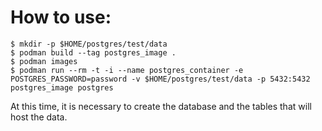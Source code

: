 # How to use:

```
$ mkdir -p $HOME/postgres/test/data
$ podman build --tag postgres_image .
$ podman images 
$ podman run --rm -t -i --name postgres_container -e POSTGRES_PASSWORD=password -v $HOME/postgres/test/data -p 5432:5432 postgres_image postgres
```
At this time, it is necessary to create the database and the tables that will host the data.

